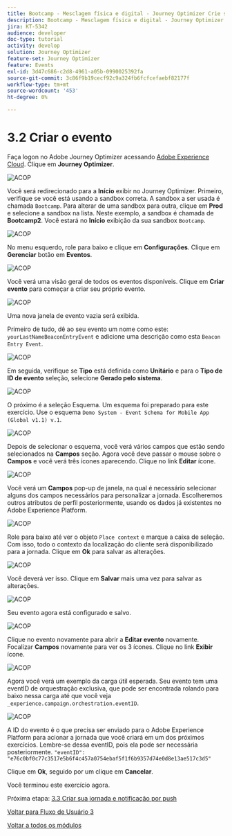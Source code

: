 ```yaml
---
title: Bootcamp - Mesclagem física e digital - Journey Optimizer Crie seu evento
description: Bootcamp - Mesclagem física e digital - Journey Optimizer Crie seu evento
jira: KT-5342
audience: developer
doc-type: tutorial
activity: develop
solution: Journey Optimizer
feature-set: Journey Optimizer
feature: Events
exl-id: 3d47c686-c2d8-4961-a05b-0990025392fa
source-git-commit: 3c86f9b19cecf92c9a324fb6fcfcefaebf82177f
workflow-type: tm+mt
source-wordcount: '453'
ht-degree: 0%

---
```


# 3.2 Criar o evento

Faça logon no Adobe Journey Optimizer acessando [Adobe Experience Cloud](https://experience.adobe.com). Clique em **Journey Optimizer**.

![ACOP](./images/acophome.png)

Você será redirecionado para a **Início**  exibir no Journey Optimizer. Primeiro, verifique se você está usando a sandbox correta. A sandbox a ser usada é chamada `Bootcamp`. Para alterar de uma sandbox para outra, clique em **Prod** e selecione a sandbox na lista. Neste exemplo, a sandbox é chamada de **Bootcamp2**. Você estará no **Início** exibição da sua sandbox `Bootcamp`.

![ACOP](./images/acoptriglp.png)

No menu esquerdo, role para baixo e clique em **Configurações**. Clique em **Gerenciar** botão em **Eventos**.

![ACOP](./images/acopmenu.png)

Você verá uma visão geral de todos os eventos disponíveis. Clique em **Criar evento** para começar a criar seu próprio evento.

![ACOP](./images/emptyevent.png)

Uma nova janela de evento vazia será exibida.

Primeiro de tudo, dê ao seu evento um nome como este: `yourLastNameBeaconEntryEvent` e adicione uma descrição como esta `Beacon Entry Event`.

![ACOP](./images/eventdescription.png)

Em seguida, verifique se **Tipo** está definida como **Unitário** e para o **Tipo de ID de evento** seleção, selecione **Gerado pelo sistema**.

![ACOP](./images/eventidtype.png)

O próximo é a seleção Esquema. Um esquema foi preparado para este exercício. Use o esquema `Demo System - Event Schema for Mobile App (Global v1.1) v.1`.

![ACOP](./images/eventschema.png)

Depois de selecionar o esquema, você verá vários campos que estão sendo selecionados na **Campos** seção. Agora você deve passar o mouse sobre o **Campos** e você verá três ícones aparecendo. Clique no link **Editar** ícone.

![ACOP](./images/eventpayload.png)

Você verá um **Campos** pop-up de janela, na qual é necessário selecionar alguns dos campos necessários para personalizar a jornada.  Escolheremos outros atributos de perfil posteriormente, usando os dados já existentes no Adobe Experience Platform.

![ACOP](./images/eventfields.png)

Role para baixo até ver o objeto `Place context` e marque a caixa de seleção. Com isso, todo o contexto da localização do cliente será disponibilizado para a jornada. Clique em **Ok** para salvar as alterações.

![ACOP](./images/eventpayloadbr.png)

Você deverá ver isso. Clique em **Salvar** mais uma vez para salvar as alterações.

![ACOP](./images/eventsave.png)

Seu evento agora está configurado e salvo.

![ACOP](./images/eventdone.png)

Clique no evento novamente para abrir a **Editar evento** novamente. Focalizar **Campos** novamente para ver os 3 ícones. Clique no link **Exibir** ícone.

![ACOP](./images/viewevent.png)

Agora você verá um exemplo da carga útil esperada.
Seu evento tem uma eventID de orquestração exclusiva, que pode ser encontrada rolando para baixo nessa carga até que você veja `_experience.campaign.orchestration.eventID`.

![ACOP](./images/payloadeventID.png)

A ID do evento é o que precisa ser enviado para o Adobe Experience Platform para acionar a jornada que você criará em um dos próximos exercícios. Lembre-se dessa eventID, pois ela pode ser necessária posteriormente.
`"eventID": "e76c0bf0c77c3517e5b6f4c457a0754ebaf5f1f6b9357d74e0d8e13ae517c3d5"`

Clique em **Ok**, seguido por um clique em **Cancelar**.

Você terminou este exercício agora.

Próxima etapa: [3.3 Criar sua jornada e notificação por push](./ex3.md)

[Voltar para Fluxo de Usuário 3](./uc3.md)

[Voltar a todos os módulos](../../overview.md)
